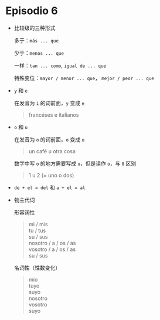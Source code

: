 # Episodio 6

- 比较级的三种形式

  多于：`más ... que`

  少于：`menos ... que`

  一样：`tan ... como`, `igual de ... que`

  特殊变位：`mayor / menor ... que`， `mejor / peor ... que`

- `y` 和 `e`

  在发音为 `i` 的词前面，`y` 变成 `e`
  > francéses e italianos

- `o` 和 `u`

  在发音为 `o` 的词前面，`o` 变成 `u`
  > un café u otra cosa

  数字中写 `o` 的地方需要写成 `u`，但是读作 `o`，与 `0` 区别
  > 1 u 2 (= uno o dos)

- `de + el = del` 和 `a + el = al`

- 物主代词

  形容词性
  > mi / mis <br>
  > tu / tus <br>
  > su / sus <br>
  > nosotro / a / os / as <br>
  > vosotro / a / os / as <br>
  > su / sus <br>

  名词性（性数变化）
  > mio <br>
  > tuyo <br>
  > suyo <br>
  > nosotro <br>
  > vosotro <br>
  > suyo <br>
